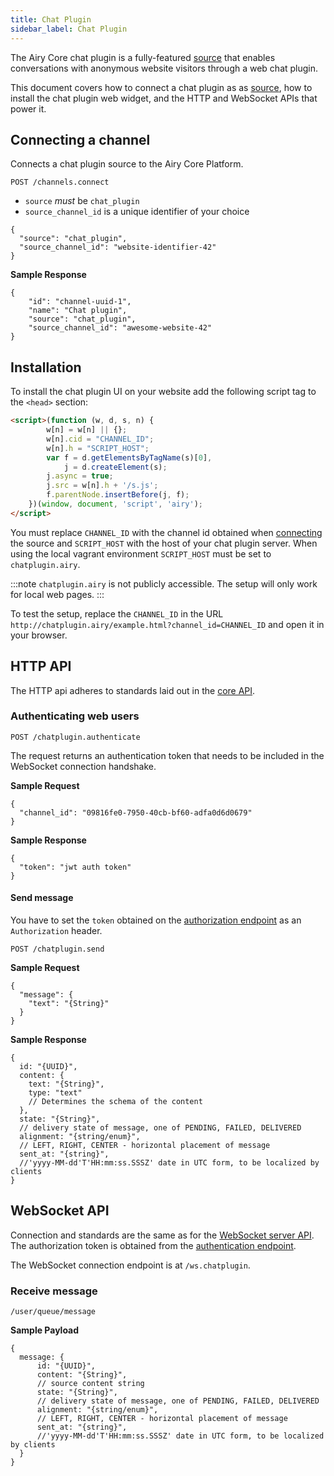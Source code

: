 ```yaml
---
title: Chat Plugin
sidebar_label: Chat Plugin
---
```


The Airy Core chat plugin is a fully-featured [source](/glossary.md#source)
that enables conversations with anonymous website visitors through a web chat
plugin.

This document covers how to connect a chat plugin as as
[source](/glossary.md#source), how to  install the chat plugin web widget, and the
HTTP and WebSocket APIs that power it.

## Connecting a channel

Connects a chat plugin source to the Airy Core Platform.

```
POST /channels.connect
```

- `source` *must* be `chat_plugin`
- `source_channel_id` is a unique identifier of your choice

```json5
{
  "source": "chat_plugin",
  "source_channel_id": "website-identifier-42"
}
```

**Sample Response**

```json5
{
	"id": "channel-uuid-1",
    "name": "Chat plugin",
    "source": "chat_plugin",
    "source_channel_id": "awesome-website-42"
}
```

## Installation

To install the chat plugin UI on your website add the following script tag to
the `<head>` section:

```html
<script>(function (w, d, s, n) {
        w[n] = w[n] || {};
        w[n].cid = "CHANNEL_ID";
        w[n].h = "SCRIPT_HOST";
        var f = d.getElementsByTagName(s)[0],
            j = d.createElement(s);
        j.async = true;
        j.src = w[n].h + '/s.js';
        f.parentNode.insertBefore(j, f);
    })(window, document, 'script', 'airy');
</script>
```

You must replace `CHANNEL_ID` with the channel id obtained when
[connecting](#connecting-a-channel) the source and `SCRIPT_HOST` with the host
of your chat plugin server. When using the local vagrant environment
`SCRIPT_HOST` must be set to `chatplugin.airy`.

:::note
`chatplugin.airy` is not publicly accessible. The setup will only work for local web pages.
:::

To test the setup, replace the `CHANNEL_ID` in the URL
`http://chatplugin.airy/example.html?channel_id=CHANNEL_ID` and open it in your
browser.

## HTTP API

The HTTP api adheres to standards laid out in the [core
API](api/http.md#introduction).

### Authenticating web users

`POST /chatplugin.authenticate`

The request returns an authentication token that needs to be included in the
WebSocket connection handshake.

**Sample Request**

```json5
{
  "channel_id": "09816fe0-7950-40cb-bf60-adfa0d6d0679"
}
```

**Sample Response**

```json5
{
  "token": "jwt auth token"
}
```

#### Send message

You have to set the `token` obtained on the [authorization endpoint](#authenticating-web-users) as an `Authorization`
header.

`POST /chatplugin.send`

**Sample Request**

```json5
{
  "message": {
    "text": "{String}"
  }
}
```

**Sample Response**

```json5
{
  id: "{UUID}",
  content: {
    text: "{String}",
    type: "text"
    // Determines the schema of the content
  },
  state: "{String}",
  // delivery state of message, one of PENDING, FAILED, DELIVERED
  alignment: "{string/enum}",
  // LEFT, RIGHT, CENTER - horizontal placement of message
  sent_at: "{string}",
  //'yyyy-MM-dd'T'HH:mm:ss.SSSZ' date in UTC form, to be localized by clients
}
```

## WebSocket API

Connection and standards are the same as for the [WebSocket server
API](api/websocket.md). The authorization token is obtained from the
[authentication endpoint](#authenticating-web-users).

The WebSocket connection endpoint is at `/ws.chatplugin`.

### Receive message

`/user/queue/message`

**Sample Payload**

```json5
{
  message: {
      id: "{UUID}",
      content: "{String}",
      // source content string
      state: "{String}",
      // delivery state of message, one of PENDING, FAILED, DELIVERED
      alignment: "{string/enum}",
      // LEFT, RIGHT, CENTER - horizontal placement of message
      sent_at: "{string}",
      //'yyyy-MM-dd'T'HH:mm:ss.SSSZ' date in UTC form, to be localized by clients
  }
}
```

